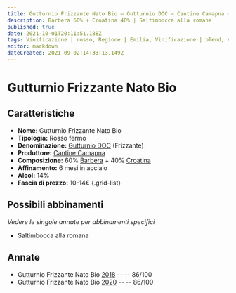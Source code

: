 ```yaml
---
title: Gutturnio Frizzante Nato Bio – Gutturnio DOC – Cantine Camapna – Emilia (IT) – 10-14€ – 3★
description: Barbera 60% + Croatina 40% | Saltimbocca alla romana
published: true
date: 2021-10-01T20:11:51.188Z
tags: Vinificazione | rosso, Regione | Emilia, Vinificazione | blend, Vinificazione | frizzante, Valutazioni | 3 stelle, Vitigni | Barbera, Vitigni | Croatina, Prezzi | 10-14€, Alimento | Saltimbocca alla romana
editor: markdown
dateCreated: 2021-09-02T14:33:13.149Z
---
```


# Gutturnio Frizzante Nato Bio 

## Caratteristiche
- **Nome:** Gutturnio Frizzante Nato Bio 
- **Tipologia:** Rosso fermo
- **Denominazione:** [Gutturnio DOC](/denominazioni/Italia/Emilia/DOC/Gutturnio) (Frizzante)
- **Produttore:** [Cantine Camapna](/produttori/Italia/Emilia/Cantine-Camapna) 
- **Composizione:** 60% [Barbera](/vitigni/Italia/bacca-nera/barbera) + 40% [Croatina](/vitigni/Italia/bacca-nera/croatina)
- **Affinamento:** 6 mesi in acciaio
- **Alcol:** 14%
- **Fascia di prezzo:** 10-14€
{.grid-list}

## Possibili abbinamenti
*Vedere le singole annate per abbinamenti specifici*

- Saltimbocca alla romana

## Annate
- Gutturnio Frizzante Nato Bio [2018](/vini/Italia/Emilia/Cantine-Camapna/Gutturnio-Frizzante-Nato-Bio/2018) -- <span class="star-3"></span> -- 86/100
- Gutturnio Frizzante Nato Bio [2020](/vini/Italia/Emilia/Cantine-Camapna/Gutturnio-Frizzante-Nato-Bio/2020) -- <span class="star-3"></span> -- 86/100

